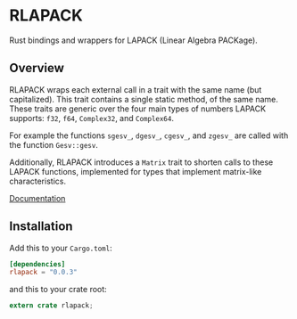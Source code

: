 # RLAPACK

Rust bindings and wrappers for LAPACK (Linear Algebra PACKage).

## Overview

RLAPACK wraps each external call in a trait with the same name (but capitalized).
This trait contains a single static method, of the same name. These traits are
generic over the four main types of numbers LAPACK supports: `f32`, `f64`,
`Complex32`, and `Complex64`.

For example the functions `sgesv_`, `dgesv_`, `cgesv_`, and
`zgesv_` are called with the function `Gesv::gesv`.

Additionally, RLAPACK introduces a `Matrix` trait to shorten calls to these LAPACK
functions, implemented for types that implement matrix-like characteristics.

[Documentation](http://mikkyang.github.io/rust-lapack/doc/rlapack/index.html)

## Installation

Add this to your `Cargo.toml`:

```toml
[dependencies]
rlapack = "0.0.3"
```

and this to your crate root:
```rust
extern crate rlapack;
```
